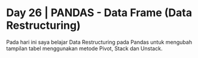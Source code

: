 # Day 26 | PANDAS - Data Frame (Data Restructuring)
Pada hari ini saya belajar Data Restructuring pada Pandas untuk mengubah tampilan tabel menggunakan metode Pivot, Stack dan Unstack.